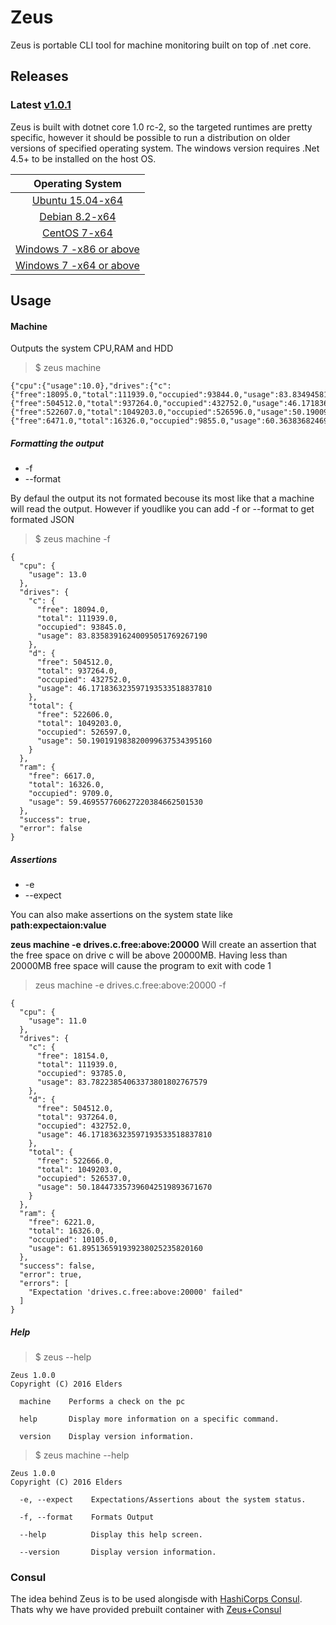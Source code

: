 # Zeus

Zeus is portable CLI tool for machine monitoring built on top of .net core.
## Releases

### Latest [v1.0.1](https://github.com/Elders/Zeus/releases)
Zeus is built with dotnet core 1.0 rc-2, so the targeted runtimes are pretty specific, however it should be possible to run a distribution on older versions of specified operating system.
The windows version requires .Net 4.5+ to be installed on the host OS.

|Operating System| 
|   :---:      |      
| [Ubuntu 15.04-x64](https://github.com/Elders/Zeus/releases/download/1.0.1/ubuntu.15.04-x64.zip)          | 
| [Debian 8.2-x64](https://github.com/Elders/Zeus/releases/download/1.0.1/debian.8.2-x64.zip)            | 
| [CentOS 7-x64](https://github.com/Elders/Zeus/releases/download/1.0.1/centos.7-x64.zip)              |
| [Windows 7 -x86 or above](https://github.com/Elders/Zeus/releases/download/1.0.0/win-x86.zip)   |
| [Windows 7 -x64 or above](https://github.com/Elders/Zeus/releases/download/1.0.1/win10-x64.zip)   | 

## Usage

#### Machine

Outputs the system CPU,RAM and HDD

> $ zeus machine

```
{"cpu":{"usage":10.0},"drives":{"c":{"free":18095.0,"total":111939.0,"occupied":93844.0,"usage":83.83494581870483030936492197},"d":{"free":504512.0,"total":937264.0,"occupied":432752.0,"usage":46.171836323597193533518837810},"total":{"free":522607.0,"total":1049203.0,"occupied":526596.0,"usage":50.190096673379698685573716430}},"ram":{"free":6471.0,"total":16326.0,"occupied":9855.0,"usage":60.363836824696802646085997790},"success":true,"error":false}
```
##### Formatting the output
- -f
- --format

By defaul the output its not formated becouse its most like that a machine will read the output. However if youdlike you can add -f or --format to get formated JSON

> $ zeus machine -f

```
{
  "cpu": {
    "usage": 13.0
  },
  "drives": {
    "c": {
      "free": 18094.0,
      "total": 111939.0,
      "occupied": 93845.0,
      "usage": 83.83583916240095051769267190
    },
    "d": {
      "free": 504512.0,
      "total": 937264.0,
      "occupied": 432752.0,
      "usage": 46.171836323597193533518837810
    },
    "total": {
      "free": 522606.0,
      "total": 1049203.0,
      "occupied": 526597.0,
      "usage": 50.190191983820099637534395160
    }
  },
  "ram": {
    "free": 6617.0,
    "total": 16326.0,
    "occupied": 9709.0,
    "usage": 59.469557760627220384662501530
  },
  "success": true,
  "error": false
}
```

##### Assertions

- -e
- --expect

You can also make assertions on the system state like **path:expectaion:value**

**zeus machine -e drives.c.free:above:20000** Will create an assertion that the free space on drive c will be above 20000MB. Having less than 20000MB free space will cause the program to exit with code 1

> zeus machine -e drives.c.free:above:20000 -f

```
{                                                          
  "cpu": {                                                 
    "usage": 11.0                                          
  },                                                       
  "drives": {                                              
    "c": {                                                 
      "free": 18154.0,                                     
      "total": 111939.0,                                   
      "occupied": 93785.0,                                 
      "usage": 83.78223854063373801802767579               
    },                                                     
    "d": {                                                 
      "free": 504512.0,                                    
      "total": 937264.0,                                   
      "occupied": 432752.0,                                
      "usage": 46.171836323597193533518837810              
    },                                                     
    "total": {                                             
      "free": 522666.0,                                    
      "total": 1049203.0,                                  
      "occupied": 526537.0,                                
      "usage": 50.184473357396042519893671670              
    }                                                      
  },                                                       
  "ram": {                                                 
    "free": 6221.0,                                        
    "total": 16326.0,                                      
    "occupied": 10105.0,                                   
    "usage": 61.895136591939238025235820160                
  },                                                       
  "success": false,                                        
  "error": true,                                           
  "errors": [                                              
    "Expectation 'drives.c.free:above:20000' failed"       
  ]                                                        
}                                                          
```

##### Help

> $ zeus --help

```
Zeus 1.0.0
Copyright (C) 2016 Elders

  machine    Performs a check on the pc

  help       Display more information on a specific command.

  version    Display version information.
```

> $ zeus machine --help

```
Zeus 1.0.0
Copyright (C) 2016 Elders

  -e, --expect    Expectations/Assertions about the system status.

  -f, --format    Formats Output

  --help          Display this help screen.

  --version       Display version information.
```

### Consul
The idea behind Zeus is to be used alongisde with [HashiCorps Consul](https://www.consul.io/). Thats why we have provided prebuilt container with [Zeus+Consul](https://github.com/Elders/Consul.Zeus-docker)
